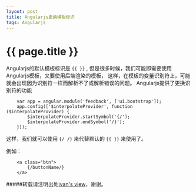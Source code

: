 ```yaml
---
layout: post
title: Angularjs更换模板标识
tags: Angularjs
---
```


{{ page.title }}
================

Angularjs的默认模板标识是 ```{{ }}``` , 但是很多时候，我们可能即需要使用Angularjs模板，又要使用后端渲染的模板，
这样，在模板的变量识别符上，可能就会出现因为识别符一样而解析不了或解析错误的问题。
Angularjs提供了更换识别符的功能

```
    var app = angular.module('feedback', ['ui.bootstrap']);
    app.config(['$interpolateProvider', function ($interpolateProvider) {
        $interpolateProvider.startSymbol('{/');
        $interpolateProvider.endSymbol('/}');
    }]);
```

这样，我们就可以使用 ```{/ /}``` 来代替默认的 ```{{ }}``` 来使用了。

例如：

```
    <a class="btn">
        {/buttonName/}
    </a>
```

#####转载请注明出处[ivan's view](http://blog.ivan706.com/2014/06/27/transdatawithchunked-django.html)，谢谢。

